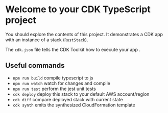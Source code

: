 # Welcome to your CDK TypeScript project

You should explore the contents of this project. It demonstrates a CDK app with an instance of a stack (`RustStack`).

The `cdk.json` file tells the CDK Toolkit how to execute your app .

## Useful commands

- `npm run build` compile typescript to js
- `npm run watch` watch for changes and compile
- `npm run test` perform the jest unit tests
- `cdk deploy` deploy this stack to your default AWS account/region
- `cdk diff` compare deployed stack with current state
- `cdk synth` emits the synthesized CloudFormation template
